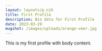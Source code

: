 ```yaml
---
layout: layouts/p.njk
title: First Profile
description: Bio data for First Profile
date: 2023-03-29
mugshot: /images/uploads/orange-veer.jpg
---
```


This is my first profile with body content.